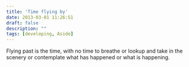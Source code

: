 ```yaml
---
title: 'Time flying by'
date: 2013-03-01 11:26:51
draft: false
description: ""
tags: [developing, Aside]
---
```


Flying past is the time, with no time to breathe or lookup and take in the scenery or contemplate what has happened or what is happening.